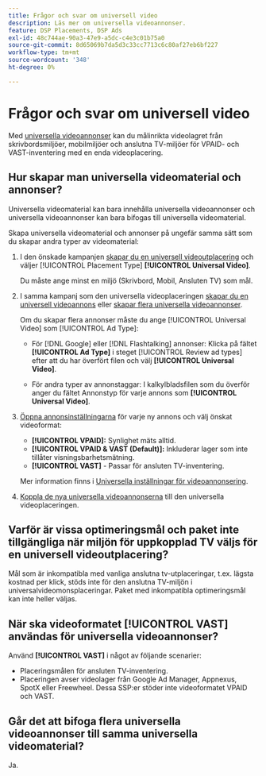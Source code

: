 ```yaml
---
title: Frågor och svar om universell video
description: Läs mer om universella videoannonser.
feature: DSP Placements, DSP Ads
exl-id: 48c744ae-90a3-47e9-a5dc-c4e3c01b75a0
source-git-commit: 8d65069b7da5d3c33cc7713c6c80af27eb6bf227
workflow-type: tm+mt
source-wordcount: '348'
ht-degree: 0%

---
```


# Frågor och svar om universell video

Med [universella videoannonser](/help/dsp/campaign-management/ads/ad-about.md#ad-types) kan du målinrikta videolagret från skrivbordsmiljöer, mobilmiljöer och anslutna TV-miljöer för VPAID- och VAST-inventering med en enda videoplacering.

## Hur skapar man universella videomaterial och annonser?

Universella videomaterial kan bara innehålla universella videoannonser och universella videoannonser kan bara bifogas till universella videomaterial.

Skapa universella videomaterial och annonser på ungefär samma sätt som du skapar andra typer av videomaterial:

1. I den önskade kampanjen [skapar du en universell videoutplacering](/help/dsp/campaign-management/placements/placement-create.md) och väljer [!UICONTROL Placement Type] **[!UICONTROL Universal Video]**.

   Du måste ange minst en miljö (Skrivbord, Mobil, Ansluten TV) som mål.

1. I samma kampanj som den universella videoplaceringen [skapar du en universell videoannons](/help/dsp/campaign-management/ads/ad-create.md) eller [skapar flera universella videoannonser](/help/dsp/campaign-management/ads/ad-create-multiple.md).

   Om du skapar flera annonser måste du ange [!UICONTROL Universal Video] som [!UICONTROL Ad Type]:

   * För [!DNL Google] eller [!DNL Flashtalking] annonser: Klicka på fältet **[!UICONTROL Ad Type]** i steget [!UICONTROL Review ad types] efter att du har överfört filen och välj **[!UICONTROL Universal Video]**.

   * För andra typer av annonstaggar: I kalkylbladsfilen som du överför anger du fältet Annonstyp för varje annons som **[!UICONTROL Universal Video]**.

1. [Öppna annonsinställningarna](/help/dsp/campaign-management/ads/ad-edit.md) för varje ny annons och välj önskat videoformat:

   * **[!UICONTROL VPAID]:** Synlighet mäts alltid.
   * **[!UICONTROL VPAID & VAST (Default)]:** Inkluderar lager som inte tillåter visningsbarhetsmätning.
   * **[!UICONTROL VAST]** - Passar för ansluten TV-inventering.

   Mer information finns i [Universella inställningar för videoannonsering](/help/dsp/campaign-management/ads/ad-settings-universal-video.md).

1. [Koppla de nya universella videoannonserna](/help/dsp/campaign-management/ads/ad-attach-to-placement.md) till den universella videoplaceringen.

## Varför är vissa optimeringsmål och paket inte tillgängliga när miljön för uppkopplad TV väljs för en universell videoutplacering?

Mål som är inkompatibla med vanliga anslutna tv-utplaceringar, t.ex. lägsta kostnad per klick, stöds inte för den anslutna TV-miljön i universalvideomonsplaceringar. Paket med inkompatibla optimeringsmål kan inte heller väljas.

## När ska videoformatet **[!UICONTROL VAST]** användas för universella videoannonser?

Använd **[!UICONTROL VAST]** i något av följande scenarier:

* Placeringsmålen för ansluten TV-inventering.
* Placeringen avser videolager från Google Ad Manager, Appnexus, SpotX eller Freewheel. Dessa SSP:er stöder inte videoformatet VPAID och VAST.

## Går det att bifoga flera universella videoannonser till samma universella videomaterial?

Ja.
